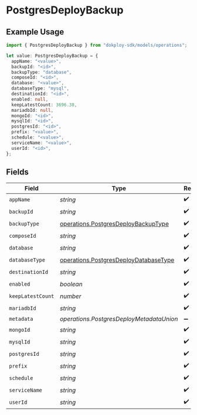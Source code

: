 # PostgresDeployBackup

## Example Usage

```typescript
import { PostgresDeployBackup } from "dokploy-sdk/models/operations";

let value: PostgresDeployBackup = {
  appName: "<value>",
  backupId: "<id>",
  backupType: "database",
  composeId: "<id>",
  database: "<value>",
  databaseType: "mysql",
  destinationId: "<id>",
  enabled: null,
  keepLatestCount: 3696.38,
  mariadbId: null,
  mongoId: "<id>",
  mysqlId: "<id>",
  postgresId: "<id>",
  prefix: "<value>",
  schedule: "<value>",
  serviceName: "<value>",
  userId: "<id>",
};
```

## Fields

| Field                                                                                          | Type                                                                                           | Required                                                                                       | Description                                                                                    |
| ---------------------------------------------------------------------------------------------- | ---------------------------------------------------------------------------------------------- | ---------------------------------------------------------------------------------------------- | ---------------------------------------------------------------------------------------------- |
| `appName`                                                                                      | *string*                                                                                       | :heavy_check_mark:                                                                             | N/A                                                                                            |
| `backupId`                                                                                     | *string*                                                                                       | :heavy_check_mark:                                                                             | N/A                                                                                            |
| `backupType`                                                                                   | [operations.PostgresDeployBackupType](../../models/operations/postgresdeploybackuptype.md)     | :heavy_check_mark:                                                                             | N/A                                                                                            |
| `composeId`                                                                                    | *string*                                                                                       | :heavy_check_mark:                                                                             | N/A                                                                                            |
| `database`                                                                                     | *string*                                                                                       | :heavy_check_mark:                                                                             | N/A                                                                                            |
| `databaseType`                                                                                 | [operations.PostgresDeployDatabaseType](../../models/operations/postgresdeploydatabasetype.md) | :heavy_check_mark:                                                                             | N/A                                                                                            |
| `destinationId`                                                                                | *string*                                                                                       | :heavy_check_mark:                                                                             | N/A                                                                                            |
| `enabled`                                                                                      | *boolean*                                                                                      | :heavy_check_mark:                                                                             | N/A                                                                                            |
| `keepLatestCount`                                                                              | *number*                                                                                       | :heavy_check_mark:                                                                             | N/A                                                                                            |
| `mariadbId`                                                                                    | *string*                                                                                       | :heavy_check_mark:                                                                             | N/A                                                                                            |
| `metadata`                                                                                     | *operations.PostgresDeployMetadataUnion*                                                       | :heavy_minus_sign:                                                                             | N/A                                                                                            |
| `mongoId`                                                                                      | *string*                                                                                       | :heavy_check_mark:                                                                             | N/A                                                                                            |
| `mysqlId`                                                                                      | *string*                                                                                       | :heavy_check_mark:                                                                             | N/A                                                                                            |
| `postgresId`                                                                                   | *string*                                                                                       | :heavy_check_mark:                                                                             | N/A                                                                                            |
| `prefix`                                                                                       | *string*                                                                                       | :heavy_check_mark:                                                                             | N/A                                                                                            |
| `schedule`                                                                                     | *string*                                                                                       | :heavy_check_mark:                                                                             | N/A                                                                                            |
| `serviceName`                                                                                  | *string*                                                                                       | :heavy_check_mark:                                                                             | N/A                                                                                            |
| `userId`                                                                                       | *string*                                                                                       | :heavy_check_mark:                                                                             | N/A                                                                                            |